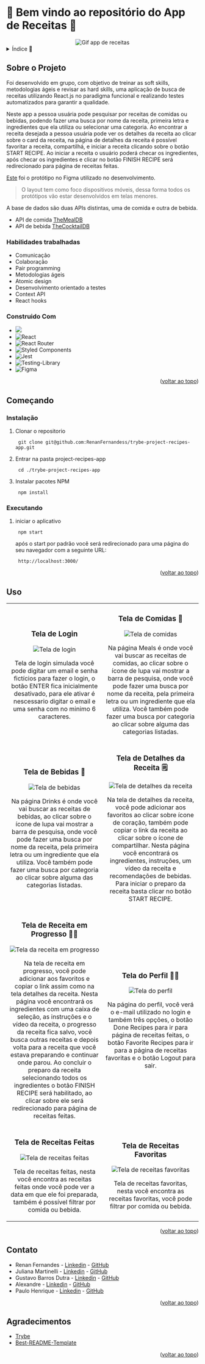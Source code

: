 <a name="readme-top"></a>
# 🎉 Bem vindo ao repositório do App de Receitas 🥘

<div align="center">
  <img src="./assets/demo.gif" alt="Gif app de receitas" />
</div>

<details>
  <summary>Índice 📑 </summary>
  <ol>
    <li>
      <a href="#sobre-o-projeto">Sobre o Projeto</a>
      <ul>
        <li><a href="#construido-com">Construido Com</a></li>
      </ul>
    </li>
    <li>
      <a href="#começando">Começando</a>
      <ul>
        <li><a href="#instalação">Instalação</a></li>
        <li><a href="#executando">Executando</a></li>
      </ul>
    </li>
    <li><a href="#uso">Uso</a></li>
    <li><a href="#contato">Contato</a></li>
    <li><a href="#agradecimentos">Agradecimentos</a></li>
  </ol>
</details>

## Sobre o Projeto
Foi desenvolvido em grupo, com objetivo de treinar as soft skills, metodologias ágeis e revisar as hard skills, uma aplicação de busca de receitas utilizando React.js no paradigma funcional e realizando testes automatizados para garantir a qualidade.

Neste app a pessoa usuária pode pesquisar por receitas de comidas ou bebidas, podendo fazer uma busca por nome da receita, primeira letra e ingredientes que ela utiliza ou selecionar uma categoria. Ao encontrar a receita desejada a pessoa usuária pode ver os detalhes da receita ao clicar sobre o card da receita, na página de detalhes da receita é possível favoritar a receita, compartilhá, e iniciar a receita clicando sobre o botão START RECIPE. Ao iniciar a receita o usuário poderá checar os ingredientes, após checar os ingredientes e clicar no botão FINISH RECIPE será redirecionado para página de receitas feitas.

[Este](https://www.figma.com/file/g583ReaScBdevPmylIeDcp/%5BProjeto%5D%5BFrontend%5D-Recipes-App-(Copy)?type=design&node-id=0%3A1&t=Tjs8coUvioSRyYqp-1) foi o protótipo no Figma utilizado no desenvolvimento.
> O layout tem como foco dispositivos móveis, dessa forma todos os protótipos vão estar desenvolvidos em telas menores.

A base de dados são duas APIs distintas, uma de comida e outra de bebida.
* API de comida [TheMealDB](https://www.themealdb.com/)
* API de bebida [TheCocktailDB](https://www.thecocktaildb.com/)

### Habilidades trabalhadas
* Comunicação
* Colaboração
* Pair programming
* Metodologias ágeis
* Atomic design
* Desenvolvimento orientado a testes
* Context API
* React hooks


### Construido Com

  * [<img src="https://img.shields.io/badge/JavaScript-323330?style=for-the-badge&logo=javascript&logoColor=F7DF1E" />](https://developer.mozilla.org/en-US/docs/Web/JavaScript)
  * ![React](https://img.shields.io/badge/react-%2320232a.svg?style=for-the-badge&logo=react&logoColor=%2361DAFB)
  * ![React Router](https://img.shields.io/badge/React_Router-CA4245?style=for-the-badge&logo=react-router&logoColor=white)
  * ![Styled Components](https://img.shields.io/badge/styled--components-DB7093?style=for-the-badge&logo=styled-components&logoColor=white)
  * ![Jest](https://img.shields.io/badge/-jest-%23C21325?style=for-the-badge&logo=jest&logoColor=white)
  * ![Testing-Library](https://img.shields.io/badge/-TestingLibrary-%23E33332?style=for-the-badge&logo=testing-library&logoColor=white)
  * ![Figma](https://img.shields.io/badge/figma-%23F24E1E.svg?style=for-the-badge&logo=figma&logoColor=white)
 
<p align="right">(<a href="#readme-top">voltar ao topo</a>)</p>

## Começando

### Instalação

1. Clonar o repositorio

        git clone git@github.com:RenanFernandess/trybe-project-recipes-app.git

2. Entrar na pasta project-recipes-app
  
        cd ./trybe-project-recipes-app
    
3. Instalar pacotes NPM
  
        npm install

### Executando
  
1. iniciar o aplicativo
    
        npm start

   após o start por padrão você será redirecionado para uma página do seu navegador com a seguinte URL:
   
        http://localhost:3000/

<p align="right">(<a href="#readme-top">voltar ao topo</a>)</p>
 
## Uso

<table>
  <tr>
    <td width="50%">
      <div align="center">
        <h3>Tela de Login</h3>
        <img src="./assets/login.png" alt="Tela de login" />
        <p>Tela de login simulada você pode digitar um email e senha fictícios para fazer o login, o botão ENTER fica inicialmente desativado, para ele ativar é nescessario digitar o email e uma senha com no minimo 6 caracteres.</p>
      </div>
    </td>
    <td width="50%">
      <div align="center">
        <h3>Tela de Comidas 🥘</h3>
        <img src="./assets/meals.gif" alt="Tela de comidas" />
        <p>Na página Meals é onde você vai buscar as receitas de comidas, ao clicar sobre o ícone de lupa vai mostrar a barra de pesquisa, onde você pode fazer uma busca por nome da receita, pela primeira letra ou um ingrediente que ela utiliza. Você também pode fazer uma busca por categoria ao clicar sobre alguma das categorias listadas.</p>
      </div>
    </td>
  </tr>
  <tr>
    <td>
      <div align="center">
        <h3>Tela de Bebidas 🍹</h3>
        <img src="./assets/drinks.gif" alt="Tela de bebidas" />
        <p>Na página Drinks é onde você vai buscar as receitas de bebidas, ao clicar sobre o ícone de lupa vai mostrar a barra de pesquisa, onde você pode fazer uma busca por nome da receita, pela primeira letra ou um ingrediente que ela utiliza. Você também pode fazer uma busca por categoria ao clicar sobre alguma das categorias listadas.</p>
      </div>
    </td>
    <td>
      <div align="center">
        <h3>Tela de Detalhes da Receita 🗒️</h3>
        <img src="./assets/recipe-details.gif" alt="Tela de detalhes da receita" />
        <p>Na tela de detalhes da receita, você pode adicionar aos favoritos ao clicar sobre ícone de coração, também pode copiar o link da receita ao clicar sobre o ícone de compartilhar. Nesta página você encontrará os ingredientes, instruções, um vídeo da receita e recomendações de bebidas. Para iniciar o preparo da receita basta clicar no botão START RECIPE.</p>
      </div>
    </td>
  </tr>
  <tr>
    <td>
      <div align="center">
        <h3>Tela de Receita em Progresso 🧑‍🍳</h3>
        <img src="./assets/recipe-in-progress.gif" alt="Tela da receita em progresso" />
        <p>Na tela de receita em progresso, você pode adicionar aos favoritos e copiar o link assim como na tela detalhes da receita. Nesta página você encontrará os ingredientes com uma caixa de seleção, as instruções e o vídeo da receita, o progresso da receita fica salvo, você busca outras receitas e depois volta para a receita que você estava preparando e continuar onde parou. Ao concluir o preparo da receita selecionando todos os ingredientes o botão FINISH RECIPE será habilitado, ao clicar sobre ele será redirecionado para página de receitas feitas.</p>
      </div>
    </td>
    <td>
      <div align="center">
        <h3>Tela do Perfil 🧑‍🦱</h3>
        <img src="./assets/profile.png" alt="Tela do perfil" />
        <p>Na página do perfil, você verá o e-mail utilizado no login e também três opções, o botão Done Recipes para ir para página de receitas feitas, o botão  Favorite Recipes  para ir para a página de receitas favoritas e o botão Logout para sair.</p>
      </div>
    </td>
  </tr>
  <tr>
    <td>
      <div align="center">
        <h3>Tela de Receitas Feitas</h3>
        <img src="./assets/done-recipes.gif" alt="Tela de receitas feitas" />
        <p>Tela de receitas feitas, nesta você encontra as receitas feitas onde você pode ver a data em que ele foi preparada, também é possível filtrar por comida ou bebida.</p>
      </div>
    </td>
    <td>
      <div align="center">
        <h3>Tela de Receitas Favoritas</h3>
        <img src="./assets/favorite-recipes.gif" alt="Tela de receitas favoritas" />
        <p>Tela de receitas favoritas, nesta você encontra as receitas favoritas, você pode filtrar por comida ou bebida.</p>
      </div>
    </td>
  </tr>
</table>

<p align="right">(<a href="#readme-top">voltar ao topo</a>)</p>

## Contato

* Renan Fernandes - [Linkedin](https://www.linkedin.com/in/orenanfernandes/) - [GitHub](https://github.com/RenanFernandess)
* Juliana Martinelli - [Linkedin](https://www.linkedin.com/in/julianamartinelliquaglia/) - [GitHub](https://github.com/julianamq)
* Gustavo Barros Dutra - [Linkedin](https://www.linkedin.com/in/gustavodutradev/) - [GitHub](https://github.com/Gustavo-trybedev)
* Alexandre - [Linkedin](https://www.linkedin.com/in/alexandre-evangelista-souza-lima/) - [GitHub](https://github.com/LEXW3B)
* Paulo Henrique - [Linkedin](https://www.linkedin.com/in/paulo-de-assis/) - [GitHub](https://github.com/paulohdeassis)

<p align="right">(<a href="#readme-top">voltar ao topo</a>)</p>

## Agradecimentos

* [Trybe](https://www.betrybe.com/)
* [Best-README-Template](https://github.com/othneildrew/Best-README-Template)

<p align="right">(<a href="#readme-top">voltar ao topo</a>)</p>
